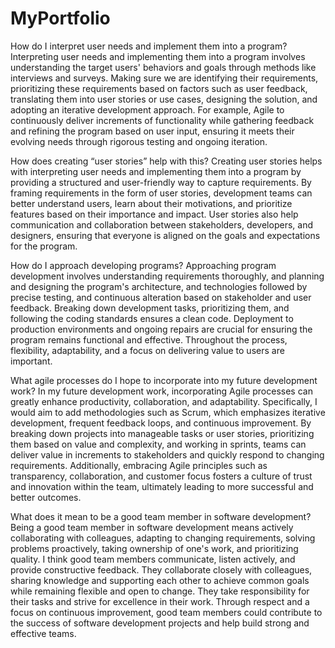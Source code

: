 # MyPortfolio

How do I interpret user needs and implement them into a program? 
Interpreting user needs and implementing them into a program involves understanding the target users' behaviors and goals through methods like interviews and surveys. Making sure we are identifying their requirements, prioritizing these requirements based on factors such as user feedback, translating them into user stories or use cases, designing the solution, and adopting an iterative development approach. For example, Agile to continuously deliver increments of functionality while gathering feedback and refining the program based on user input, ensuring it meets their evolving needs through rigorous testing and ongoing iteration.

How does creating “user stories” help with this?
Creating user stories helps with interpreting user needs and implementing them into a program by providing a structured and user-friendly way to capture requirements. By framing requirements in the form of user stories, development teams can better understand users, learn about their motivations, and prioritize features based on their importance and impact. User stories also help communication and collaboration between stakeholders, developers, and designers, ensuring that everyone is aligned on the goals and expectations for the program. 

How do I approach developing programs? 
Approaching program development involves understanding requirements thoroughly, and planning and designing the program's architecture, and technologies followed by precise testing, and continuous alteration based on stakeholder and user feedback. Breaking down development tasks, prioritizing them, and following the coding standards ensures a clean code. Deployment to production environments and ongoing repairs are crucial for ensuring the program remains functional and effective. Throughout the process, flexibility, adaptability, and a focus on delivering value to users are important.

What agile processes do I hope to incorporate into my future development work?
In my future development work, incorporating Agile processes can greatly enhance productivity, collaboration, and adaptability. Specifically, I would aim to add methodologies such as Scrum, which emphasizes iterative development, frequent feedback loops, and continuous improvement. By breaking down projects into manageable tasks or user stories, prioritizing them based on value and complexity, and working in sprints, teams can deliver value in increments to stakeholders and quickly respond to changing requirements. Additionally, embracing Agile principles such as transparency, collaboration, and customer focus fosters a culture of trust and innovation within the team, ultimately leading to more successful and better outcomes.

What does it mean to be a good team member in software development?
Being a good team member in software development means actively collaborating with colleagues, adapting to changing requirements, solving problems proactively, taking ownership of one's work, and prioritizing quality. I think good team members communicate, listen actively, and provide constructive feedback. They collaborate closely with colleagues, sharing knowledge and supporting each other to achieve common goals while remaining flexible and open to change. They take responsibility for their tasks and strive for excellence in their work. Through respect and a focus on continuous improvement, good team members could contribute to the success of software development projects and help build strong and effective teams.
